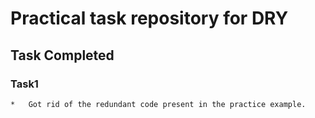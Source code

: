 # Practical task repository for DRY 

## Task Completed

### Task1
```
*	Got rid of the redundant code present in the practice example.
```
